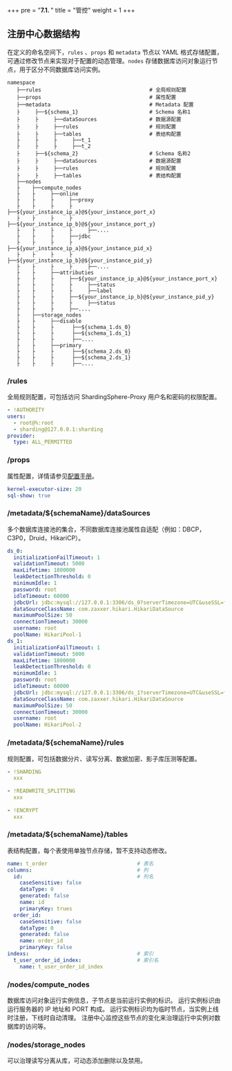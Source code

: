 +++
pre = "<b>7.1. </b>"
title = "管控"
weight = 1
+++

## 注册中心数据结构

在定义的命名空间下，`rules` 、`props` 和 `metadata` 节点以 YAML 格式存储配置，可通过修改节点来实现对于配置的动态管理。`nodes` 存储数据库访问对象运行节点，用于区分不同数据库访问实例。

```
namespace
   ├──rules                                   # 全局规则配置
   ├──props                                   # 属性配置
   ├──metadata                                # Metadata 配置
   ├     ├──${schema_1}                       # Schema 名称1
   ├     ├     ├──dataSources                 # 数据源配置
   ├     ├     ├──rules                       # 规则配置
   ├     ├     ├──tables                      # 表结构配置
   ├     ├     ├     ├──t_1 
   ├     ├     ├     ├──t_2                       
   ├     ├──${schema_2}                       # Schema 名称2
   ├     ├     ├──dataSources                 # 数据源配置
   ├     ├     ├──rules                       # 规则配置
   ├     ├     ├──tables                      # 表结构配置
   ├──nodes
   ├    ├──compute_nodes
   ├    ├     ├──online
   ├    ├     ├     ├──proxy
   ├    ├     ├     ├     ├──${your_instance_ip_a}@${your_instance_port_x}
   ├    ├     ├     ├     ├──${your_instance_ip_b}@${your_instance_port_y}
   ├    ├     ├     ├     ├──....
   ├    ├     ├     ├──jdbc
   ├    ├     ├     ├     ├──${your_instance_ip_a}@${your_instance_pid_x}
   ├    ├     ├     ├     ├──${your_instance_ip_b}@${your_instance_pid_y}
   ├    ├     ├     ├     ├──....   
   ├    ├     ├──attributies
   ├    ├     ├     ├──${your_instance_ip_a}@${your_instance_port_x}
   ├    ├     ├     ├     ├──status
   ├    ├     ├     ├     ├──label    
   ├    ├     ├     ├──${your_instance_ip_b}@${your_instance_pid_y}
   ├    ├     ├     ├     ├──status   
   ├    ├     ├     ├──....
   ├    ├──storage_nodes
   ├    ├     ├──disable
   ├    ├     ├      ├──${schema_1.ds_0}
   ├    ├     ├      ├──${schema_1.ds_1}
   ├    ├     ├      ├──....
   ├    ├     ├──primary
   ├    ├     ├      ├──${schema_2.ds_0}
   ├    ├     ├      ├──${schema_2.ds_1}
   ├    ├     ├      ├──....
```

### /rules

全局规则配置，可包括访问 ShardingSphere-Proxy 用户名和密码的权限配置。

```yaml
- !AUTHORITY
users:
  - root@%:root
  - sharding@127.0.0.1:sharding
provider:
  type: ALL_PERMITTED
```

### /props

属性配置，详情请参见[配置手册](/cn/user-manual/shardingsphere-jdbc/props/)。

```yaml
kernel-executor-size: 20
sql-show: true
```

### /metadata/${schemaName}/dataSources

多个数据库连接池的集合，不同数据库连接池属性自适配（例如：DBCP，C3P0，Druid，HikariCP）。

```yaml
ds_0:
  initializationFailTimeout: 1
  validationTimeout: 5000
  maxLifetime: 1800000
  leakDetectionThreshold: 0
  minimumIdle: 1
  password: root
  idleTimeout: 60000
  jdbcUrl: jdbc:mysql://127.0.0.1:3306/ds_0?serverTimezone=UTC&useSSL=false
  dataSourceClassName: com.zaxxer.hikari.HikariDataSource
  maximumPoolSize: 50
  connectionTimeout: 30000
  username: root
  poolName: HikariPool-1
ds_1:
  initializationFailTimeout: 1
  validationTimeout: 5000
  maxLifetime: 1800000
  leakDetectionThreshold: 0
  minimumIdle: 1
  password: root
  idleTimeout: 60000
  jdbcUrl: jdbc:mysql://127.0.0.1:3306/ds_1?serverTimezone=UTC&useSSL=false
  dataSourceClassName: com.zaxxer.hikari.HikariDataSource
  maximumPoolSize: 50
  connectionTimeout: 30000
  username: root
  poolName: HikariPool-2
```

### /metadata/${schemaName}/rules

规则配置，可包括数据分片、读写分离、数据加密、影子库压测等配置。

```yaml
- !SHARDING
  xxx
  
- !READWRITE_SPLITTING
  xxx
  
- !ENCRYPT
  xxx
```

### /metadata/${schemaName}/tables

表结构配置，每个表使用单独节点存储，暂不支持动态修改。

```yaml
name: t_order                             # 表名
columns:                                  # 列
  id:                                     # 列名
    caseSensitive: false
    dataType: 0
    generated: false
    name: id
    primaryKey: trues
  order_id:
    caseSensitive: false
    dataType: 0
    generated: false
    name: order_id
    primaryKey: false
indexs:                                   # 索引
  t_user_order_id_index:                  # 索引名
    name: t_user_order_id_index
```

### /nodes/compute_nodes

数据库访问对象运行实例信息，子节点是当前运行实例的标识。
运行实例标识由运行服务器的 IP 地址和 PORT 构成。
运行实例标识均为临时节点，当实例上线时注册，下线时自动清理。
注册中心监控这些节点的变化来治理运行中实例对数据库的访问等。

### /nodes/storage_nodes

可以治理读写分离从库，可动态添加删除以及禁用。
